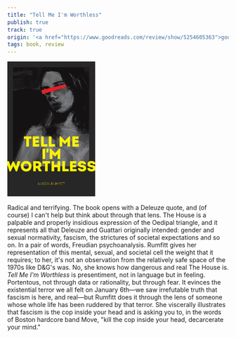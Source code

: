 ```yaml
---
title: "Tell Me I'm Worthless"
publish: true
track: true
origin: '<a href="https://www.goodreads.com/review/show/5254605363">goodreads</a>'
tags: book, review
---
```


<img src="/images/worthless.jpg" width="200">

Radical and terrifying. The book opens with a Deleuze quote, and (of
course) I can't help but think about through that lens. The House is a
palpable and properly insidious expression of the Oedipal triangle,
and it represents all that Deleuze and Guattari originally intended:
gender and sexual normativity, fascism, the strictures of societal
expectations and so on. In a pair of words, Freudian
psychoanalysis. Rumfitt gives her representation of this mental,
sexual, and societal cell the weight that it requires; to her, it's
not an observation from the relatively safe space of the 1970s like
D&G's was. No, she knows how dangerous and real The House is. _Tell Me
I'm Worthless_ is presentiment, not in language but in
feeling. Portentous, not through data or rationality, but through
fear. It evinces the existential terror we all felt on January 6th—we
saw irrefutable truth that fascism is here, and real—but Rumfitt does
it through the lens of someone whose whole life has been ruddered by
that terror. She viscerally illustrates that fascism is the cop inside
your head and is asking you to, in the words of Boston hardcore band
Move, "kill the cop inside your head, decarcerate your mind."

